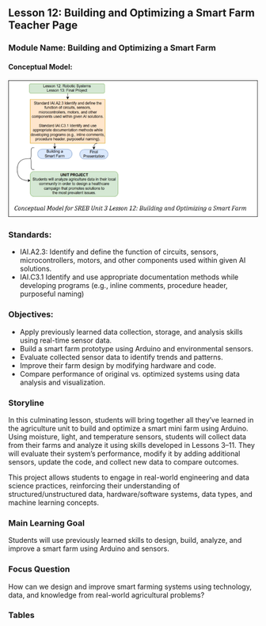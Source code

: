 ## Lesson 12: Building and Optimizing a Smart Farm Teacher Page
### Module Name: Building and Optimizing a Smart Farm
#### Conceptual Model:

![](../media/ag163.png)

### Standards:
- IAI.A2.3: Identify and define the function of circuits, sensors, microcontrollers, motors, and other components used within given AI solutions.
- IAI.C3.1 Identify and use appropriate documentation methods while developing programs (e.g., inline comments, procedure header, purposeful naming)

### Objectives:
- Apply previously learned data collection, storage, and analysis skills using real-time sensor data. 
- Build a smart farm prototype using Arduino and environmental sensors. 
- Evaluate collected sensor data to identify trends and patterns. 
- Improve their farm design by modifying hardware and code. 
- Compare performance of original vs. optimized systems using data analysis and visualization.

### Storyline

In this culminating lesson, students will bring together all they’ve learned in the agriculture unit to build and optimize a smart mini farm using Arduino. Using moisture, light, and temperature sensors, students will collect data from their farms and analyze it using skills developed in Lessons 3–11. They will evaluate their system’s performance, modify it by adding additional sensors, update the code, and collect new data to compare outcomes.  

This project allows students to engage in real-world engineering and data science practices, reinforcing their understanding of structured/unstructured data, hardware/software systems, data types, and machine learning concepts.

### Main Learning Goal
Students will use previously learned skills to design, build, analyze, and improve a smart farm using Arduino and sensors.

### Focus Question

How can we design and improve smart farming systems using technology, data, and knowledge from real-world agricultural problems?

### Tables

